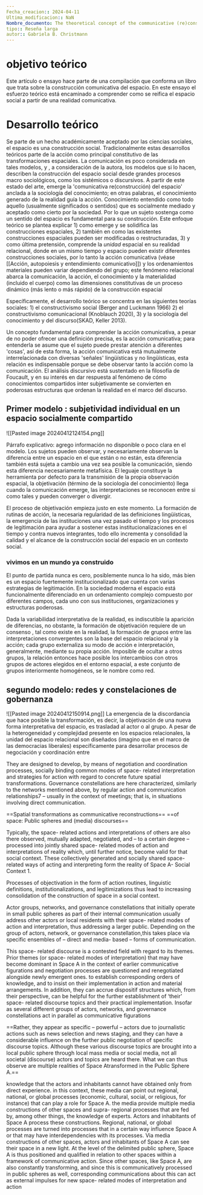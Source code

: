 ```yaml
---
Fecha_creacion:: 2024-04-11
Ultima_modificacion:: NaN
Nombre_documento: The theoretical concept of the communicative (re)construction of spaces
tipo:: Reseña larga
autor:: Gabriela B. Christmann
---
```



# objetivo teórico

Este artículo o ensayo hace parte de una compilación que conforma un libro que trata sobre la construcción comunicativa del espacio. En este ensayo el esfuerzo teórico está encaminado a comprender como se reifica el espacio social a partir de una realidad comunicativa. 
# Desarrollo teórico

Se parte de un hecho académicamente aceptado por las ciencias sociales, el espacio es una construcción social. Tradicionalmente estas desarrollos teóricos parte de la acción como principal constitutivo de las transformaciones espaciales. La comunicación es poco considerada en tales modelos, y , a consideración de la autora, los modelos que si lo hacen, describen la construcción del espacio social desde grandes procesos macro sociológicos, como los sistémicos o discursivos. A partir de este estado del arte, emerge la 'comunicativa re(construcción) del espacio'  anclada a la sociología del conocimiento; en otras palabras,  el conocimiento generado de la realidad  guía la acción.  Conocimiento entendido como todo aquello (usualmente significados o sentidos) que es socialmente mediado y aceptado como cierto por la sociedad.  Por lo que un sujeto sostenga como un sentido del espacio es fundamental para su construcción. Este enfoque teórico se plantea explicar 1) como emerge y se solidifica las construcciones espaciales, 2)  también en como las existentes construcciones espaciales pueden ser modificadas o restructuradas, 3) y como última pretensión, comprende la *unidad* espacial en su realidad relacional, donde en un mismo tiempo y espacio pueden existir diferentes construcciones sociales, por lo tanto la acción comunicativa (véase [[Acción, autopoiesis y entendimiento comunicativo]]) y los ordenamientos materiales pueden variar dependiendo del grupo; este fenómeno relacional abarca la comunicación, la acción, el conocimiento y la materialidad (incluido el cuerpo) como las dimensiones constitutivas de un proceso dinámico (más lento o más rápido) de la construcción espacial

Específicamente, el desarrollo teórico se concentra en las siguientes teorías sociales: 1) el constructivismo social  (Berger and Luckmann 1966) 2)  el constructivismo comunicacional (Knoblauch 2020), 3) y  la sociología del conocimiento y del discurso(SKAD, Keller 2013).

Un concepto fundamental para comprender la acción comunicativa, a pesar de no poder ofrecer una definición precisa, es la acción comunicativa; para entenderla se asume que el sujeto puede prestar atención a diferentes 'cosas', así de esta forma, la acción comunicativa está mutualmente interrelacionada con diversas 'señales'  lingüísticas y no lingüísticas, esta relación es indispensable porque se debe observar tanto la acción como la comunicación.  El análisis discursivo está sustentado en la filosofía de Foucault, y en su interés en dar respuesta al fenómeno de cómo conocimientos compartidos inter subjetivamente se convierten en poderosas estructuras que ordenan la realidad en el marco del discurso. 

## Primer modelo : subjetividad individual en un espacio socialmente compartido 


![[Pasted image 20240412124154.png]]

Párrafo explicativo: agrego información no disponible o poco clara en el modelo. Los sujetos pueden observar, y necesariamente observan la diferencia entre un espacio en el que están o  no están, esta diferencia también está sujeta a cambio una vez sea posible la comunicación, siendo esta diferencia necesariamente metafísica. El leguaje constituye la herramienta por defecto para la transmisión de la propia observación espacial, la objetivación (término de la sociología del conocimiento) llega cuando la comunicación emerge, las interpretaciones se reconocen entre si como tales y pueden converger o divergir.    

El proceso de objetivación empieza justo en este momento. La formación de rutinas de acción, la necesaria regularidad de las definiciones lingüísticas, la emergencia de las instituciones una vez pasado el tiempo y los procesos de legitimación para ayudar a sostener estas institucionalizaciones en el tiempo y contra nuevos integrantes, todo ello incrementa y consolidad la calidad y el alcance de la construcción social del espacio en un contexto social. 

### vivimos en un mundo ya construido

El punto de partida nunca es cero, posiblemente nunca lo ha sido, más bien es un espacio fuertemente institucionalizado que cuenta con varias estrategias de legitimación. En la sociedad moderna el espacio está funcionalmente diferenciado en un ordenamiento complejo compuesto por diferentes campos, cada uno con sus instituciones, organizaciones y estructuras poderosas.    

Dada la variabilidad interpretativa de la realidad, es indiscutible la aparición de diferencias, no obstante, la formación de objetivación requiere de un consenso , tal como existe en la realidad, la formación de grupos entre las interpretaciones convergentes son la base del espacio relacional y la acción; cada grupo externaliza su modo de acción e interpretación, generalmente, mediante su propia acción. Imposible de ocultar a otros grupos, la relación entonces hace posible los intercambios con otros grupos de actores elegidos en el entorno espacial, a este conjunto de grupos interiormente homogéneos, se le nombre como red.    

 
## segundo modelo: redes y constelaciones de gobernanza 

![[Pasted image 20240412150914.png]]
La emergencia de la discordancia que hace posible la transformación, es decir, la objetivación de una nueva forma interpretativa del espacio, es trasladad al actor o al grupo. A pesar de la heterogeneidad y complejidad presente en los espacios relacionales, la unidad del espacio relacional son diseñados (imagino que en el marco de las democracias liberales) específicamente para desarrollar procesos de negociación y coordinación entre    


They are designed to develop, by means
of negotiation and coordination processes, socially binding common modes
of space- related interpretation and strategies for action with regard to concrete
future spatial transformations.
Governance constellations are here characterized, similarly to the networks
mentioned above, by regular action and communication relationships7 – usually
in the context of meetings; that is, in situations involving direct communication.

==Spatial transformations as communicative reconstructions==
==of space: Public spheres and (media) discourses==

Typically, the space- related actions and interpretations
of others are also there observed, mutually adapted, negotiated, and –
to a certain degree – processed into jointly shared space- related modes of action
and interpretations of reality which, until further notice, become valid for that
social context. These collectively generated and socially shared space- related
ways of acting and interpreting form the reality of Space A- Social Context 1.

Processes of objectivation in the form of action routines, linguistic definitions,
institutionalizations, and legitimizations thus lead to increasing consolidation of
the construction of space in a social context.

Actor groups, networks, and governance
constellations that initially operate in small public spheres as part of their
internal communication usually address other actors or local residents with
their space- related modes of action and interpretation, thus addressing a larger
public. Depending on the group of actors, network, or governance constellation,this takes place via specific ensembles of – direct and media- based – forms of
communication.


This space- related discourse is a contested field with regard to its themes.
Prior themes (or space- related modes of interpretation) that may have become
dominant in Space A in the context of earlier communicative figurations and
negotiation processes are questioned and renegotiated alongside newly emergent
ones. to establish corresponding orders of knowledge,
and to insist on their implementation in action and material arrangements. In addition, they can accrue dispositif structures which, from their perspective,
can be helpful for the further establishment of ‘their’ space- related discourse
topics and their practical implementation. Insofar as several different groups of
actors, networks, and governance constellations act in parallel as communicative
figurations

==Rather, they appear as specific – powerful – actors
due to journalistic actions such as news selection and news staging, and they can
have a considerable influence on the further public negotiation of specific discourse
topics. Although these various discourse topics are brought into a local
public sphere through local mass media or social media, not all societal (discourse)
actors and topics are heard there. What we can thus observe are
multiple realities of Space Atransformed in the Public Sphere A.==

knowledge that the actors and inhabitants
cannot have obtained only from direct experience. in this context, these media can point out
regional, national, or global processes (economic, cultural, social, or religious,
for instance) that can play a role for Space A. the media provide multiple
media constructions of other spaces and supra- regional processes that are fed
by, among other things, the knowledge of experts. Actors and inhabitants of
Space A process these constructions. Regional,
national, or global processes are turned into processes that in a certain way
influence Space A or that may have interdependencies with its processes. Via
media constructions of other spaces, actors and inhabitants of Space A can
see their space in a new light. At the level of the delimited public
sphere, Space A is thus positioned and qualified in relation to other spaces
within a framework of communicative action. Since other spaces, like Space A,
are also constantly transforming, and since this is communicatively processed
in public spheres as well, corresponding communications about this can act as external impulses for new space- related modes of interpretation and action